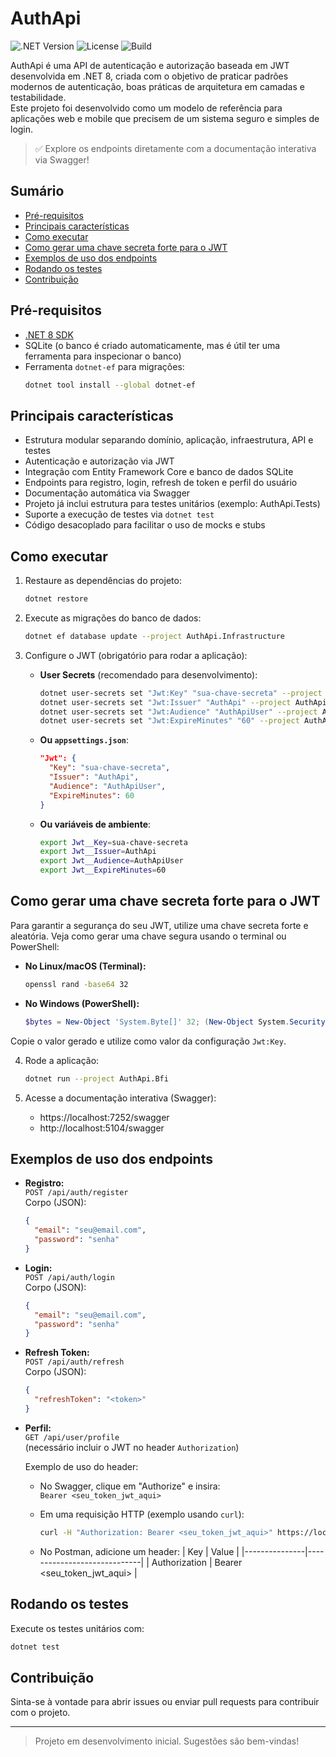 ﻿# AuthApi

![.NET Version](https://img.shields.io/badge/.NET-8.0-blue)
![License](https://img.shields.io/badge/license-MIT-green)
![Build](https://img.shields.io/badge/build-passing-brightgreen)

AuthApi é uma API de autenticação e autorização baseada em JWT desenvolvida em .NET 8, criada com o objetivo de praticar padrões modernos de autenticação, boas práticas de arquitetura em camadas e testabilidade.  
Este projeto foi desenvolvido como um modelo de referência para aplicações web e mobile que precisem de um sistema seguro e simples de login.

> ✅ Explore os endpoints diretamente com a documentação interativa via Swagger!

## Sumário

- [Pré-requisitos](#pré-requisitos)
- [Principais características](#principais-características)
- [Como executar](#como-executar)
- [Como gerar uma chave secreta forte para o JWT](#como-gerar-uma-chave-secreta-forte-para-o-jwt)
- [Exemplos de uso dos endpoints](#exemplos-de-uso-dos-endpoints)
- [Rodando os testes](#rodando-os-testes)
- [Contribuição](#contribuição)

## Pré-requisitos

- [.NET 8 SDK](https://dotnet.microsoft.com/download)
- SQLite (o banco é criado automaticamente, mas é útil ter uma ferramenta para inspecionar o banco)
- Ferramenta `dotnet-ef` para migrações:
  ```bash
  dotnet tool install --global dotnet-ef
  ```

## Principais características

- Estrutura modular separando domínio, aplicação, infraestrutura, API e testes
- Autenticação e autorização via JWT
- Integração com Entity Framework Core e banco de dados SQLite
- Endpoints para registro, login, refresh de token e perfil do usuário
- Documentação automática via Swagger
- Projeto já inclui estrutura para testes unitários (exemplo: AuthApi.Tests)
- Suporte a execução de testes via `dotnet test`
- Código desacoplado para facilitar o uso de mocks e stubs

## Como executar

1. Restaure as dependências do projeto:

   ```bash
   dotnet restore
   ```

2. Execute as migrações do banco de dados:

   ```bash
   dotnet ef database update --project AuthApi.Infrastructure
   ```

3. Configure o JWT (obrigatório para rodar a aplicação):

   - **User Secrets** (recomendado para desenvolvimento):
     ```bash
     dotnet user-secrets set "Jwt:Key" "sua-chave-secreta" --project AuthApi.Bfi
     dotnet user-secrets set "Jwt:Issuer" "AuthApi" --project AuthApi.Bfi
     dotnet user-secrets set "Jwt:Audience" "AuthApiUser" --project AuthApi.Bfi
     dotnet user-secrets set "Jwt:ExpireMinutes" "60" --project AuthApi.Bfi
     ```

   - **Ou `appsettings.json`**:
     ```json
     "Jwt": {
       "Key": "sua-chave-secreta",
       "Issuer": "AuthApi",
       "Audience": "AuthApiUser",
       "ExpireMinutes": 60
     }
     ```

   - **Ou variáveis de ambiente**:
     ```bash
     export Jwt__Key=sua-chave-secreta
     export Jwt__Issuer=AuthApi
     export Jwt__Audience=AuthApiUser
     export Jwt__ExpireMinutes=60
     ```

## Como gerar uma chave secreta forte para o JWT

Para garantir a segurança do seu JWT, utilize uma chave secreta forte e aleatória. Veja como gerar uma chave segura usando o terminal ou PowerShell:

- **No Linux/macOS (Terminal):**
  ```bash
  openssl rand -base64 32
  ```

- **No Windows (PowerShell):**
  ```powershell
  $bytes = New-Object 'System.Byte[]' 32; (New-Object System.Security.Cryptography.RNGCryptoServiceProvider).GetBytes($bytes); [Convert]::ToBase64String($bytes)
  ```

Copie o valor gerado e utilize como valor da configuração `Jwt:Key`.

4. Rode a aplicação:

   ```bash
   dotnet run --project AuthApi.Bfi
   ```

5. Acesse a documentação interativa (Swagger):

   - https://localhost:7252/swagger  
   - http://localhost:5104/swagger

## Exemplos de uso dos endpoints

- **Registro:**  
  `POST /api/auth/register`  
  Corpo (JSON):
  ```json
  {
    "email": "seu@email.com",
    "password": "senha"
  }
  ```

- **Login:**  
  `POST /api/auth/login`  
  Corpo (JSON):
  ```json
  {
    "email": "seu@email.com",
    "password": "senha"
  }
  ```

- **Refresh Token:**  
  `POST /api/auth/refresh`  
  Corpo (JSON):
  ```json
  {
    "refreshToken": "<token>"
  }
  ```

- **Perfil:**  
  `GET /api/user/profile`  
  (necessário incluir o JWT no header `Authorization`)

  Exemplo de uso do header:

  - No Swagger, clique em "Authorize" e insira:  
    `Bearer <seu_token_jwt_aqui>`

  - Em uma requisição HTTP (exemplo usando `curl`):
    ```bash
    curl -H "Authorization: Bearer <seu_token_jwt_aqui>" https://localhost:7252/api/user/profile
    ```

  - No Postman, adicione um header:
    | Key           | Value                       |
    |---------------|-----------------------------|
    | Authorization | Bearer <seu_token_jwt_aqui> |

## Rodando os testes

Execute os testes unitários com:

```bash
dotnet test
```

## Contribuição

Sinta-se à vontade para abrir issues ou enviar pull requests para contribuir com o projeto.

---

> Projeto em desenvolvimento inicial. Sugestões são bem-vindas!
